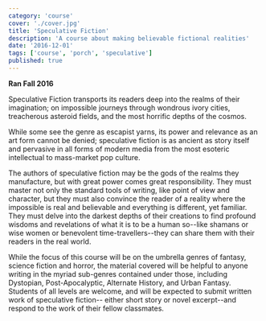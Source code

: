 ```yaml
---
category: 'course'
cover: './cover.jpg'
title: 'Speculative Fiction'
description: 'A course about making believable fictional realities'
date: '2016-12-01'
tags: ['course', 'porch', 'speculative']
published: true
---
```


**Ran Fall 2016**

Speculative Fiction transports its readers deep into the realms of their imagination; on impossible journeys through wondrous ivory cities, treacherous asteroid fields, and the most horrific depths of the cosmos.

While some see the genre as escapist yarns, its power and relevance as an art form cannot be denied; speculative fiction is as ancient as story itself and pervasive in all forms of modern media from the most esoteric intellectual to mass-market pop culture.

The authors of speculative fiction may be the gods of the realms they manufacture, but with great power comes great responsibility. They must master not only the standard tools of writing, like point of view and character, but they must also convince the reader of a reality where the impossible is real and believable and everything is different, yet familiar. They must delve into the darkest depths of their creations to find profound wisdoms and revelations of what it is to be a human so--like shamans or wise women or benevolent time-travellers--they can share them with their readers in the real world.

While the focus of this course will be on the umbrella genres of fantasy, science fiction and horror, the material covered will be helpful to anyone writing in the myriad sub-genres contained under those, including Dystopian, Post-Apocalyptic, Alternate History, and Urban Fantasy. Students of all levels are welcome, and will be expected to submit written work of speculative fiction-- either short story or novel excerpt--and respond to the work of their fellow classmates.